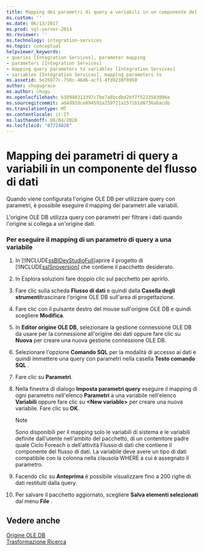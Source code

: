 ```yaml
---
title: Mapping dei parametri di query a variabili in un componente del flusso di dati | Microsoft Docs
ms.custom: ''
ms.date: 06/13/2017
ms.prod: sql-server-2014
ms.reviewer: ''
ms.technology: integration-services
ms.topic: conceptual
helpviewer_keywords:
- queries [Integration Services], parameter mapping
- parameters [Integration Services]
- mapping query parameters to variables [Integration Services]
- variables [Integration Services], mapping parameters to
ms.assetid: 5e26977c-758c-46d6-acf1-4fd9238f0950
author: chugugrace
ms.author: chugu
ms.openlocfilehash: b38940313397c7be7a8bcdbd2bf7f5233583096e
ms.sourcegitcommit: ad4d92dce894592a259721a1571b1d8736abacdb
ms.translationtype: MT
ms.contentlocale: it-IT
ms.lasthandoff: 08/04/2020
ms.locfileid: "87724828"
---
```

# <a name="map-query-parameters-to-variables-in-a-data-flow-component"></a>Mapping dei parametri di query a variabili in un componente del flusso di dati
  Quando viene configurata l'origine OLE DB per utilizzare query con parametri, è possibile eseguire il mapping dei parametri alle variabili.  
  
 L'origine OLE DB utilizza query con parametri per filtrare i dati quando l'origine si collega a un'origine dati.  
  
### <a name="to-map-a-query-parameter-to-a-variable"></a>Per eseguire il mapping di un parametro di query a una variabile  
  
1.  In [!INCLUDE[ssBIDevStudioFull](../../includes/ssbidevstudiofull-md.md)]aprire il progetto di [!INCLUDE[ssISnoversion](../../includes/ssisnoversion-md.md)] che contiene il pacchetto desiderato.  
  
2.  In Esplora soluzioni fare doppio clic sul pacchetto per aprirlo.  
  
3.  Fare clic sulla scheda **Flusso di dati** e quindi dalla **Casella degli strumenti**trascinare l'origine OLE DB sull'area di progettazione.  
  
4.  Fare clic con il pulsante destro del mouse sull'origine OLE DB e quindi scegliere **Modifica**.  
  
5.  In **Editor origine OLE DB**, selezionare la gestione connessione OLE DB da usare per la connessione all'origine dei dati oppure fare clic su **Nuova** per creare una nuova gestione connessione OLE DB.  
  
6.  Selezionare l'opzione **Comando SQL** per la modalità di accesso ai dati e quindi immettere una query con parametri nella casella **Testo comando SQL** .  
  
7.  Fare clic su **Parametri**.  
  
8.  Nella finestra di dialogo **Imposta parametri query** eseguire il mapping di ogni parametro nell'elenco **Parametri** a una variabile nell'elenco **Variabili** oppure fare clic su **\<New variable>** per creare una nuova variabile. Fare clic su **OK**.  
  
    > [!NOTE]  
    >  Sono disponibili per il mapping solo le variabili di sistema e le variabili definite dall'utente nell'ambito del pacchetto, di un contenitore padre quale Ciclo Foreach o dell'attività Flusso di dati che contiene il componente del flusso di dati. La variabile deve avere un tipo di dati compatibile con la colonna nella clausola WHERE a cui è assegnato il parametro.  
  
9. Facendo clic su **Anteprima** è possibile visualizzare fino a 200 righe di dati restituiti dalla query.  
  
10. Per salvare il pacchetto aggiornato, scegliere **Salva elementi selezionati** dal menu **File** .  
  
## <a name="see-also"></a>Vedere anche  
 [Origine OLE DB](ole-db-source.md)   
 [Trasformazione Ricerca](transformations/lookup-transformation.md)  
  
  
